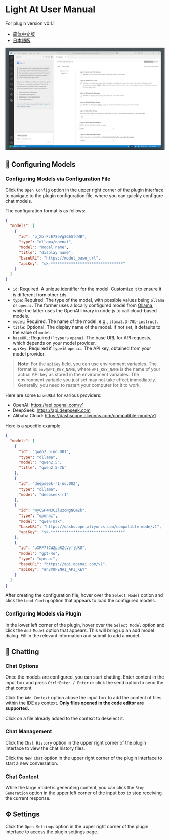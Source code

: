 # Light At User Manual

For plugin version v0.1.1

- [简体中文版](user-manual_zh-cn.md)
- [日本語版](user-manual_ja.md)

![](img/01.png)

## 📝 Configuring Models

### Configuring Models via Configuration File

Click the `Open Config` option in the upper right corner of the plugin interface to navigate to the plugin configuration file, where you can quickly configure chat models.

The configuration format is as follows:

```json
{
  "models": [
    {
      "id": "p_Xb-FcE7SeVgSG6SfdWB",
      "type": "ollama/openai",
      "model": "model name",
      "title": "display name",
      "baseURL": "https://model_base_url",
      "apiKey": "sk-********************************"
    }
  ]
}
```
- `id`: Required. A unique identifier for the model. Customize it to ensure it is different from other `id`s.
- `type`: Required. The type of the model, with possible values being `ollama` or `openai`. The former uses a locally configured model from [Ollama](https://github.com/ollama/ollama), while the latter uses the OpenAI library in node.js to call cloud-based models.
- `model`: Required. The name of the model, e.g., `llama3.3-70b-instruct`.
- `title`: Optional. The display name of the model. If not set, it defaults to the value of `model`.
- `baseURL`: Required if `type` is `openai`. The base URL for API requests, which depends on your model provider.
- `apiKey`: Required if `type` is `openai`. The API key, obtained from your model provider.

> **Note:** For the `apiKey` field, you can use environment variables. The format is: `env@API_KEY_NAME`, where `API_KEY_NAME` is the name of your actual API key as stored in the environment variables. The environment variable you just set may not take effect immediately. Generally, you need to restart your computer for it to work.

Here are some `baseURL`s for various providers:
- OpenAI: https://api.openai.com/v1
- DeepSeek: https://api.deepseek.com
- Alibaba Cloud: https://dashscope.aliyuncs.com/compatible-mode/v1

Here is a specific example:

```json
{
  "models": [
    {
      "id": "qwen2.5-no.001",
      "type": "ollama",
      "model": "qwen2.5",
      "title": "qwen2.5-7b"
    },
    {
      "id": "deepseek-r1-no.002",
      "type": "ollama",
      "model": "deepseek-r1"
    },
    {
      "id": "WyCSP4M3CZluzoNgNCm2k",
      "type": "openai",
      "model": "qwen-max",
      "baseURL": "https://dashscope.aliyuncs.com/compatible-mode/v1",
      "apiKey": "sk-********************************"
    },
    {
      "id": "uXPF7fCW2paRZcVyfjURO",
      "model": "gpt-4o",
      "type": "openai",
      "baseURL": "https://api.openai.com/v1",
      "apiKey": "env@OPENAI_API_KEY"
    }
  ]
}
```

After creating the configuration file, hover over the `Select Model` option and click the `Load Config` option that appears to load the configured models.

### Configuring Models via Plugin

In the lower left corner of the plugin, hover over the `Select Model` option and click the `Add Model` option that appears. This will bring up an add model dialog. Fill in the relevant information and submit to add a model.

## 💬 Chatting

### Chat Options

Once the models are configured, you can start chatting. Enter content in the input box and press `Ctrl+Enter / Enter` or click the send option to send the chat content.

Click the `Add Context` option above the input box to add the content of files within the IDE as context. **Only files opened in the code editor are supported.**

Click on a file already added to the context to deselect it.

### Chat Management

Click the `Chat History` option in the upper right corner of the plugin interface to view the chat history files.

Click the `New Chat` option in the upper right corner of the plugin interface to start a new conversation.

### Chat Content

While the large model is generating content, you can click the `Stop Generation` option in the upper left corner of the input box to stop receiving the current response.

## ⚙️ Settings

Click the `Open Settings` option in the upper right corner of the plugin interface to access the plugin settings page.